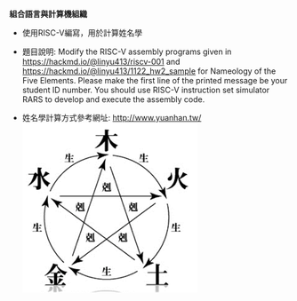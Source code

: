 **組合語言與計算機組織**  
- 使用RISC-V編寫，用於計算姓名學
- 題目說明: Modify the RISC-V assembly programs given in https://hackmd.io/@linyu413/riscv-001 and https://hackmd.io/@linyu413/1122_hw2_sample for Nameology of the Five Elements. Please make the first line of the printed message be your student ID number.
You should use RISC-V instruction set simulator RARS to develop and execute the assembly code. 

- 姓名學計算方式參考網址: http://www.yuanhan.tw/  
![image](https://github.com/YuHsin1121/Project/blob/main/%E7%B5%84%E5%90%88%E8%AA%9E%E8%A8%80%E8%88%87%E8%A8%88%E7%AE%97%E6%A9%9F%E7%B5%84%E7%B9%94/01.png)
